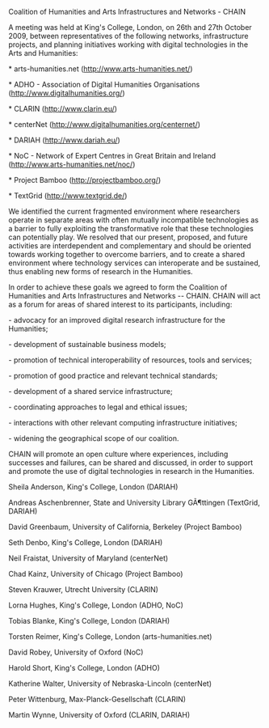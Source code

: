 Coalition of Humanities and Arts Infrastructures and Networks - CHAIN

A meeting was held at King's College, London, on 26th and 27th October 2009, between representatives of the following networks, infrastructure projects, and planning initiatives working with digital technologies in the Arts and Humanities:

\* arts-humanities.net (http://www.arts-humanities.net/)

\* ADHO - Association of Digital Humanities Organisations (http://www.digitalhumanities.org/)

\* CLARIN (http://www.clarin.eu/)

\* centerNet (http://www.digitalhumanities.org/centernet/)

\* DARIAH (http://www.dariah.eu/)

\* NoC - Network of Expert Centres in Great Britain and Ireland (http://www.arts-humanities.net/noc/)

\* Project Bamboo (http://projectbamboo.org/)

\* TextGrid (http://www.textgrid.de/)

We identified the current fragmented environment where researchers operate in separate areas with often mutually incompatible technologies as a barrier to fully exploiting the transformative role that these technologies can potentially play. We resolved that our present, proposed, and future activities are interdependent and complementary and should be oriented towards working together to overcome barriers, and to create a shared environment where technology services can interoperate and be sustained, thus enabling new forms of research in the Humanities.

In order to achieve these goals we agreed to form the Coalition of Humanities and Arts Infrastructures and Networks -- CHAIN. CHAIN will act as a forum for areas of shared interest to its participants, including:

\- advocacy for an improved digital research infrastructure for the Humanities;

\- development of sustainable business models;

\- promotion of technical interoperability of resources, tools and services;

\- promotion of good practice and relevant technical standards;

\- development of a shared service infrastructure;

\- coordinating approaches to legal and ethical issues;

\- interactions with other relevant computing infrastructure initiatives;

\- widening the geographical scope of our coalition.

CHAIN will promote an open culture where experiences, including successes and failures, can be shared and discussed, in order to support and promote the use of digital technologies in research in the Humanities.

Sheila Anderson, King's College, London (DARIAH)

Andreas Aschenbrenner, State and University Library GÃ¶ttingen (TextGrid, DARIAH)

David Greenbaum, University of California, Berkeley (Project Bamboo)

Seth Denbo, King's College, London (DARIAH)

Neil Fraistat, University of Maryland (centerNet)

Chad Kainz, University of Chicago (Project Bamboo)

Steven Krauwer, Utrecht University (CLARIN)

Lorna Hughes, King's College, London (ADHO, NoC)

Tobias Blanke, King's College, London (DARIAH)

Torsten Reimer, King's College, London (arts-humanities.net)

David Robey, University of Oxford (NoC)

Harold Short, King's College, London (ADHO)

Katherine Walter, University of Nebraska-Lincoln (centerNet)

Peter Wittenburg, Max-Planck-Gesellschaft (CLARIN)

Martin Wynne, University of Oxford (CLARIN, DARIAH)
